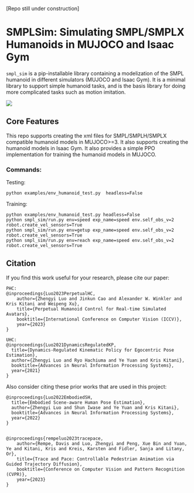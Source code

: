 [Repo still under construction]
# SMPLSim: Simulating SMPL/SMPLX Humanoids in MUJOCO and Isaac Gym

`smpl_sim` is a pip-installable library containing a modelization of the SMPL humanoid in different simulators (MUJOCO and Isaac Gym). It is a minimal library to support simple humanoid tasks, and is the basis library for doing more complicated tasks such as motion imitation. 

<div float="center">
  <img src="assets/smplsim_teaser.gif" />
</div>



## Core Features
This repo supports creating the xml files for SMPL/SMPLH/SMPLX compatible humanoid models in MUJOCO>=3. It also supports creating the humanoid models in Isaac Gym. It also provides a simple PPO implementation for training the humanoid models in MUJOCO. 

### Commands:

Testing:
```
python examples/env_humanoid_test.py  headless=False
```

Training:
```
python examples/env_humanoid_test.py headless=False
python smpl_sim/run.py env=speed exp_name=speed env.self_obs_v=2  robot.create_vel_sensors=True
python smpl_sim/run.py env=getup exp_name=speed env.self_obs_v=2 robot.create_vel_sensors=True
python smpl_sim/run.py env=reach exp_name=speed env.self_obs_v=2 robot.create_vel_sensors=True
```


## Citation
If you find this work useful for your research, please cite our paper:
```
PHC:
@inproceedings{Luo2023PerpetualHC,
    author={Zhengyi Luo and Jinkun Cao and Alexander W. Winkler and Kris Kitani and Weipeng Xu},
    title={Perpetual Humanoid Control for Real-time Simulated Avatars},
    booktitle={International Conference on Computer Vision (ICCV)},
    year={2023}
}           

UHC:
@inproceedings{Luo2021DynamicsRegulatedKP,
  title={Dynamics-Regulated Kinematic Policy for Egocentric Pose Estimation},
  author={Zhengyi Luo and Ryo Hachiuma and Ye Yuan and Kris Kitani},
  booktitle={Advances in Neural Information Processing Systems},
  year={2021}
}
```


Also consider citing these prior works that are used in this project:

```
@inproceedings{Luo2022EmbodiedSH,
  title={Embodied Scene-aware Human Pose Estimation},
  author={Zhengyi Luo and Shun Iwase and Ye Yuan and Kris Kitani},
  booktitle={Advances in Neural Information Processing Systems},
  year={2022}
}


@inproceedings{rempeluo2023tracepace,
    author={Rempe, Davis and Luo, Zhengyi and Peng, Xue Bin and Yuan, Ye and Kitani, Kris and Kreis, Karsten and Fidler, Sanja and Litany, Or},
    title={Trace and Pace: Controllable Pedestrian Animation via Guided Trajectory Diffusion},
    booktitle={Conference on Computer Vision and Pattern Recognition (CVPR)},
    year={2023}
}     

```
